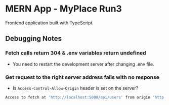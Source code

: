 # MERN App - MyPlace Run3

Frontend application built with TypeScript

## Debugging Notes

### Fetch calls return 304 & .env variables return undefined

- You need to restart the development server after changing .env file.

### Get request to the right server address fails with no response

- Is `Access-Control-Allow-Origin` header is set on the server?

```bash
Access to fetch at 'http://localhost:5000/api/users' from origin 'http://localhost:3000' has been blocked by CORS policy: No 'Access-Control-Allow-Origin' header is present on the requested resource. If an opaque response serves your needs, set the requests mode to 'no-cors' to fetch the resource with CORS disabled.
```
